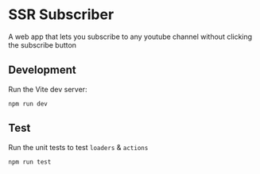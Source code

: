 # SSR Subscriber

A web app that lets you subscribe to any youtube channel without clicking the subscribe button

## Development

Run the Vite dev server:

```shellscript
npm run dev
```

## Test

Run the unit tests to test `loaders` & `actions`

```shellscript
npm run test
```
